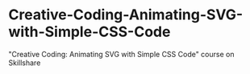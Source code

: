 # Creative-Coding-Animating-SVG-with-Simple-CSS-Code
"Creative Coding: Animating SVG with Simple CSS Code" course on Skillshare
